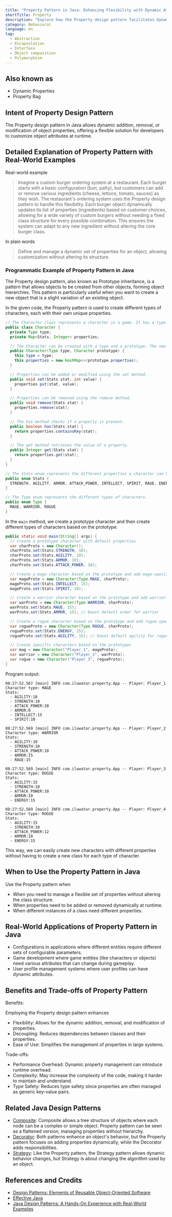 ```yaml
---
title: "Property Pattern in Java: Enhancing Flexibility with Dynamic Attribute Management"
shortTitle: Property
description: "Explore how the Property design pattern facilitates dynamic property management in Java objects, enabling runtime modifications without altering class structure. Ideal for developers looking to enhance flexibility and maintainability in their code."
category: Behavioral
language: en
tag:
  - Abstraction
  - Encapsulation
  - Interface
  - Object composition
  - Polymorphism
---
```


## Also known as

* Dynamic Properties
* Property Bag

## Intent of Property Design Pattern

The Property design pattern in Java allows dynamic addition, removal, or modification of object properties, offering a flexible solution for developers to customize object attributes at runtime.

## Detailed Explanation of Property Pattern with Real-World Examples

Real-world example

> Imagine a custom burger ordering system at a restaurant. Each burger starts with a basic configuration (bun, patty), but customers can add or remove various ingredients (cheese, lettuce, tomato, sauces) as they wish. The restaurant's ordering system uses the Property design pattern to handle this flexibility. Each burger object dynamically updates its list of properties (ingredients) based on customer choices, allowing for a wide variety of custom burgers without needing a fixed class structure for every possible combination. This ensures the system can adapt to any new ingredient without altering the core burger class.

In plain words

> Define and manage a dynamic set of properties for an object, allowing customization without altering its structure.

### Programmatic Example of Property Pattern in Java

The Property design pattern, also known as Prototype inheritance, is a pattern that allows objects to be created from other objects, forming object hierarchies. This pattern is particularly useful when you want to create a new object that is a slight variation of an existing object.

In the given code, the Property pattern is used to create different types of characters, each with their own unique properties.

```java
// The Character class represents a character in a game. It has a type and a set of properties.
public class Character {
  private Type type;
  private Map<Stats, Integer> properties;

  // The Character can be created with a type and a prototype. The new character will have the same properties as the prototype.
  public Character(Type type, Character prototype) {
    this.type = type;
    this.properties = new HashMap<>(prototype.properties);
  }

  // Properties can be added or modified using the set method.
  public void set(Stats stat, int value) {
    properties.put(stat, value);
  }

  // Properties can be removed using the remove method.
  public void remove(Stats stat) {
    properties.remove(stat);
  }

  // The has method checks if a property is present.
  public boolean has(Stats stat) {
    return properties.containsKey(stat);
  }

  // The get method retrieves the value of a property.
  public Integer get(Stats stat) {
    return properties.get(stat);
  }
}

// The Stats enum represents the different properties a character can have.
public enum Stats {
  STRENGTH, AGILITY, ARMOR, ATTACK_POWER, INTELLECT, SPIRIT, RAGE, ENERGY
}

// The Type enum represents the different types of characters.
public enum Type {
  MAGE, WARRIOR, ROGUE
}
```

In the `main` method, we create a prototype character and then create different types of characters based on the prototype:

```java
public static void main(String[] args) {
  // Create a prototype character with default properties
  var charProto = new Character();
  charProto.set(Stats.STRENGTH, 10);
  charProto.set(Stats.AGILITY, 10);
  charProto.set(Stats.ARMOR, 10);
  charProto.set(Stats.ATTACK_POWER, 10);

  // Create a mage character based on the prototype and add mage-specific properties
  var mageProto = new Character(Type.MAGE, charProto);
  mageProto.set(Stats.INTELLECT, 15);
  mageProto.set(Stats.SPIRIT, 10);

  // Create a warrior character based on the prototype and add warrior-specific properties
  var warProto = new Character(Type.WARRIOR, charProto);
  warProto.set(Stats.RAGE, 15);
  warProto.set(Stats.ARMOR, 15); // boost default armor for warrior

  // Create a rogue character based on the prototype and add rogue-specific properties
  var rogueProto = new Character(Type.ROGUE, charProto);
  rogueProto.set(Stats.ENERGY, 15);
  rogueProto.set(Stats.AGILITY, 15); // boost default agility for rogue

  // Create specific characters based on the prototypes
  var mag = new Character("Player_1", mageProto);
  var warrior = new Character("Player_2", warProto);
  var rogue = new Character("Player_3", rogueProto);
}
```

Program output:

```
08:27:52.567 [main] INFO com.iluwatar.property.App -- Player: Player_1
Character type: MAGE
Stats:
  - AGILITY:10
  - STRENGTH:10
  - ATTACK_POWER:10
  - ARMOR:8
  - INTELLECT:15
  - SPIRIT:10

08:27:52.569 [main] INFO com.iluwatar.property.App -- Player: Player_2
Character type: WARRIOR
Stats:
  - AGILITY:10
  - STRENGTH:10
  - ATTACK_POWER:10
  - ARMOR:15
  - RAGE:15

08:27:52.569 [main] INFO com.iluwatar.property.App -- Player: Player_3
Character type: ROGUE
Stats:
  - AGILITY:15
  - STRENGTH:10
  - ATTACK_POWER:10
  - ARMOR:10
  - ENERGY:15

08:27:52.569 [main] INFO com.iluwatar.property.App -- Player: Player_4
Character type: ROGUE
Stats:
  - AGILITY:15
  - STRENGTH:10
  - ATTACK_POWER:12
  - ARMOR:10
  - ENERGY:15
```

This way, we can easily create new characters with different properties without having to create a new class for each type of character.

## When to Use the Property Pattern in Java

Use the Property pattern when

* When you need to manage a flexible set of properties without altering the class structure.
* When properties need to be added or removed dynamically at runtime.
* When different instances of a class need different properties.

## Real-World Applications of Property Pattern in Java

* Configurations in applications where different entities require different sets of configurable parameters.
* Game development where game entities (like characters or objects) need various attributes that can change during gameplay.
* User profile management systems where user profiles can have dynamic attributes.

## Benefits and Trade-offs of Property Pattern

Benefits:

Employing the Property design pattern enhances

* Flexibility: Allows for the dynamic addition, removal, and modification of properties.
* Decoupling: Reduces dependencies between classes and their properties.
* Ease of Use: Simplifies the management of properties in large systems.

Trade-offs:

* Performance Overhead: Dynamic property management can introduce runtime overhead.
* Complexity: May increase the complexity of the code, making it harder to maintain and understand.
* Type Safety: Reduces type safety since properties are often managed as generic key-value pairs.

## Related Java Design Patterns

* [Composite](https://java-design-patterns.com/patterns/composite/): Composite allows a tree structure of objects where each node can be a complex or simple object. Property pattern can be seen as a flattened version, managing properties without hierarchy.
* [Decorator](https://java-design-patterns.com/patterns/decorator/): Both patterns enhance an object's behavior, but the Property pattern focuses on adding properties dynamically, while the Decorator adds responsibilities.
* [Strategy](https://java-design-patterns.com/patterns/strategy/): Like the Property pattern, the Strategy pattern allows dynamic behavior changes, but Strategy is about changing the algorithm used by an object.

## References and Credits

* [Design Patterns: Elements of Reusable Object-Oriented Software](https://amzn.to/3w0pvKI)
* [Effective Java](https://amzn.to/4cGk2Jz)
* [Java Design Patterns: A Hands-On Experience with Real-World Examples](https://amzn.to/3yhh525)
